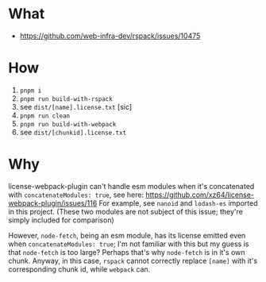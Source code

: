 # What
* https://github.com/web-infra-dev/rspack/issues/10475

# How
1. `pnpm i`
2. `pnpm run build-with-rspack`
3. see `dist/[name].license.txt` [sic]
4. `pnpm run clean`
5. `pnpm run build-with-webpack`
6. see `dist/[chunkid].license.txt`

# Why

license-webpack-plugin can't handle esm modules when it's concatenated with `concatenateModules: true`, see
here: https://github.com/xz64/license-webpack-plugin/issues/116
For example, see `nanoid` and `lodash-es` imported in this project.
(These two modules are not subject of this issue; they're simply included for comparison)

However, `node-fetch`, being an esm module, has its license emitted even when `concatenateModules: true`;
I'm not familiar with this but my guess is that `node-fetch` is too large? Perhaps that's why `node-fetch`
is in it's own chunk. Anyway, in this case, `rspack` cannot correctly replace `[name]` with it's corresponding 
chunk id, while `webpack` can.
